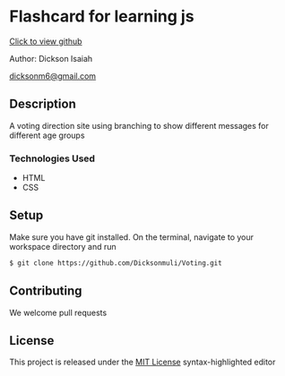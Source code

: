 # Flashcard for learning js

[Click to view github](https://github.com/Dicksonmuli/Voting.git-js.git)

Author: Dickson Isaiah

 [dicksonm6@gmail.com](www.gmail.com)

## Description

A voting direction site using branching to show different messages for different age groups


### Technologies Used
* HTML
* CSS



## Setup

Make sure you have git installed. On the terminal, navigate to your workspace directory and run

```bash
$ git clone https://github.com/Dicksonmuli/Voting.git
```
## Contributing

We welcome pull requests

## License

This project is released under the [MIT License](./LICENSE.md) syntax-highlighted editor
